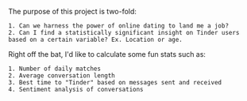 The purpose of this project is two-fold:

    1. Can we harness the power of online dating to land me a job?
    2. Can I find a statistically significant insight on Tinder users based on a certain variable? Ex. Location or age.

Right off the bat, I'd like to calculate some fun stats such as:

    1. Number of daily matches
    2. Average conversation length 
    3. Best time to "Tinder" based on messages sent and received 
    4. Sentiment analysis of conversations
    
